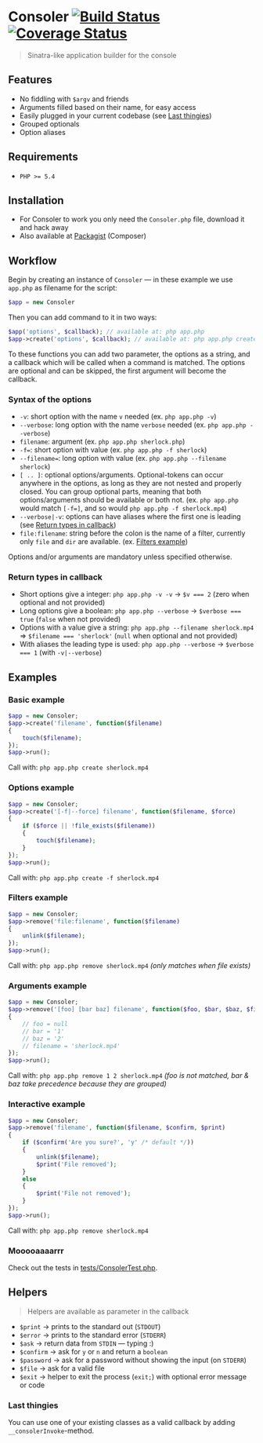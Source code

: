 # Consoler [![Build Status](https://secure.travis-ci.org/justim/consoler.png)](http://travis-ci.org/justim/consoler) [![Coverage Status](https://img.shields.io/coveralls/justim/consoler.svg)](https://coveralls.io/r/justim/consoler?branch=master)
> Sinatra-like application builder for the console

## Features

* No fiddling with `$argv` and friends
* Arguments filled based on their name, for easy access
* Easily plugged in your current codebase (see [Last thingies](#last-thingies))
* Grouped optionals
* Option aliases

## Requirements

* `PHP >= 5.4`

## Installation

* For Consoler to work you only need the `Consoler.php` file, download it and hack away
* Also available at [Packagist](https://packagist.org/packages/justim/consoler) (Composer)

## Workflow

Begin by creating an instance of `Consoler` — in these example we use `app.php` as filename for the script:
```php
$app = new Consoler
```

Then you can add command to it in two ways:
```php
$app('options', $callback); // available at: php app.php
$app->create('options', $callback); // available at: php app.php create
```

To these functions you can add two parameter, the options as a string, and a callback which will be called when a command is matched. The options are optional and can be skipped, the first argument will become the callback.

### Syntax of the options

* `-v`: short option with the name `v` needed (ex. `php app.php -v`)
* `--verbose`: long option with the name `verbose` needed (ex. `php app.php --verbose`)
* `filename`: argument (ex. `php app.php sherlock.php`)
* `-f=`: short option with value (ex. `php app.php -f sherlock`)
* `--filename=`: long option with value (ex. `php app.php --filename sherlock`)
* `[ .. ]`: optional options/arguments. Optional-tokens can occur anywhere in the options, as long as they are not nested and properly closed. You can group optional parts, meaning that both options/arguments should be available or both not. (ex. `php app.php` would match `[-f=]`, and so would `php app.php -f sherlock.mp4`)
* `--verbose|-v`: options can have aliases where the first one is leading (see [Return types in callback](#return-types-in-callback))
* `file:filename`: string before the colon is the name of a filter, currently only `file` and `dir` are available. (ex. [Filters example](#filters-example))

Options and/or arguments are mandatory unless specified otherwise.

### Return types in callback

* Short options give a integer: `php app.php -v -v` -> `$v === 2` (zero when optional and not provided)
* Long options give a boolean: `php app.php --verbose` -> `$verbose === true` (`false` when not provided)
* Options with a value give a string: `php app.php --filename sherlock.mp4` => `$filename === 'sherlock'` (`null` when optional and not provided)
* With aliases the leading type is used: `php app.php --verbose` -> `$verbose === 1` (with `-v|--verbose`)

## Examples

### Basic example
```php
$app = new Consoler;
$app->create('filename', function($filename)
{
	touch($filename);
});
$app->run();
```
Call with: `php app.php create sherlock.mp4`

### Options example
```php
$app = new Consoler;
$app->create('[-f|--force] filename', function($filename, $force)
{
	if ($force || !file_exists($filename))
	{
		touch($filename);
	}
});
$app->run();
```
Call with: `php app.php create -f sherlock.mp4`

### Filters example
```php
$app = new Consoler;
$app->remove('file:filename', function($filename)
{
	unlink($filename);
});
$app->run();
```
Call with: `php app.php remove sherlock.mp4` _(only matches when file exists)_

### Arguments example
```php
$app = new Consoler;
$app->remove('[foo] [bar baz] filename', function($foo, $bar, $baz, $filename)
{
	// foo = null
	// bar = '1'
	// baz = '2'
	// filename = 'sherlock.mp4'
});
$app->run();
```
Call with: `php app.php remove 1 2 sherlock.mp4` _(foo is not matched, bar & baz take precedence because they are grouped)_

### Interactive example
```php
$app = new Consoler;
$app->remove('filename', function($filename, $confirm, $print)
{
	if ($confirm('Are you sure?', 'y' /* default */))
	{
		unlink($filename);
		$print('File removed');
	}
	else
	{
		$print('File not removed');
	}
});
$app->run();
```
Call with: `php app.php remove sherlock.mp4`

### Mooooaaaarrr

Check out the tests in [tests/ConsolerTest.php](https://github.com/justim/consoler/blob/master/tests/ConsolerTest.php).

## Helpers
> Helpers are available as parameter in the callback

* `$print` -> prints to the standard out  (`STDOUT`)
* `$error` -> prints to the standard error (`STDERR`)
* `$ask` -> return data from `STDIN` — typing :)
* `$confirm` -> ask for `y` or `n` and return a `boolean`
* `$password` -> ask for a password without showing the input (on `STDERR`)
* `$file` -> ask for a valid file
* `$exit` -> helper to exit the process (`exit;`) with optional error message or code

### Last thingies

You can use one of your existing classes as a valid callback by adding `__consolerInvoke`-method.
